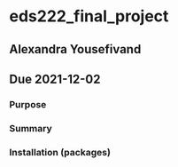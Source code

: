 # eds222_final_project

## Alexandra Yousefivand
## Due 2021-12-02

### Purpose

### Summary

### Installation (packages)